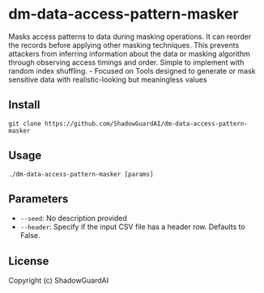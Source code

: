 # dm-data-access-pattern-masker
Masks access patterns to data during masking operations. It can reorder the records before applying other masking techniques. This prevents attackers from inferring information about the data or masking algorithm through observing access timings and order. Simple to implement with random index shuffling. - Focused on Tools designed to generate or mask sensitive data with realistic-looking but meaningless values

## Install
`git clone https://github.com/ShadowGuardAI/dm-data-access-pattern-masker`

## Usage
`./dm-data-access-pattern-masker [params]`

## Parameters
- `--seed`: No description provided
- `--header`: Specify if the input CSV file has a header row. Defaults to False.

## License
Copyright (c) ShadowGuardAI
